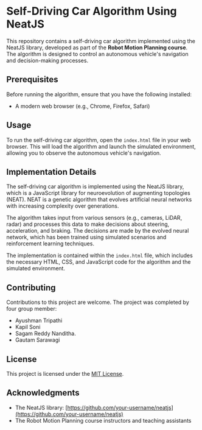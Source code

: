 
# Self-Driving Car Algorithm Using NeatJS

This repository contains a self-driving car algorithm implemented using the NeatJS library, developed as part of the **Robot Motion Planning course**. The algorithm is designed to control an autonomous vehicle's navigation and decision-making processes.

## Prerequisites

Before running the algorithm, ensure that you have the following installed:

- A modern web browser (e.g., Chrome, Firefox, Safari)

## Usage

To run the self-driving car algorithm, open the `index.html` file in your web browser. This will load the algorithm and launch the simulated environment, allowing you to observe the autonomous vehicle's navigation.

## Implementation Details

The self-driving car algorithm is implemented using the NeatJS library, which is a JavaScript library for neuroevolution of augmenting topologies (NEAT). NEAT is a genetic algorithm that evolves artificial neural networks with increasing complexity over generations.

The algorithm takes input from various sensors (e.g., cameras, LiDAR, radar) and processes this data to make decisions about steering, acceleration, and braking. The decisions are made by the evolved neural network, which has been trained using simulated scenarios and reinforcement learning techniques.

The implementation is contained within the `index.html` file, which includes the necessary HTML, CSS, and JavaScript code for the algorithm and the simulated environment.

## Contributing

Contributions to this project are welcome. The project was completed by four group member: 

* Ayushman Tripathi
* Kapil Soni
* Sagam Reddy Nanditha.
* Gautam Sarawagi

## License

This project is licensed under the [MIT License](LICENSE).

## Acknowledgments

- The NeatJS library: [https://github.com/your-username/neatjs](https://github.com/your-username/neatjs)
- The Robot Motion Planning course instructors and teaching assistants


